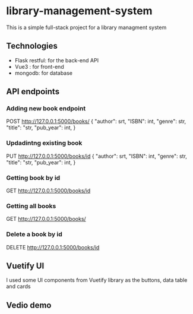 # library-management-system

This is a simple full-stack project for a library managment system

## Technologies
- Flask restful: for the back-end API
- Vue3 : for front-end 
- mongodb: for database

## API endpoints
### Adding new book endpoint
POST http://127.0.0.1:5000/books/
{
  "author": srt,
  "ISBN": int,
  "genre": str,
  "title": "str,
  "pub_year": int,
}

### Updadintng existing book
PUT http://127.0.0.1:5000/books/id
{
  "author": srt,
  "ISBN": int,
  "genre": str,
  "title": "str,
  "pub_year": int,
}

### Getting book by id
GET http://127.0.0.1:5000/books/id

### Getting all books
GET http://127.0.0.1:5000/books/

### Delete a book by id
DELETE http://127.0.0.1:5000/books/id


## Vuetify UI
I used some UI components from Vuetify library as the buttons, data table and cards

## Vedio demo